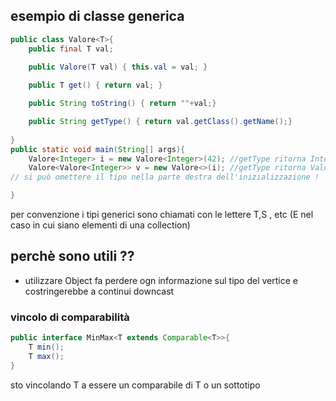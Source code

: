 ## esempio di classe generica 
```java
public class Valore<T>{
	public final T val;
	
	public Valore(T val) { this.val = val; }

	public T get() { return val; }

	public String toString() { return ""+val;}

	public String getType() { return val.getClass().getName();}
	
} 
public static void main(String[] args){
	Valore<Integer> i = new Valore<Integer>(42); //getType ritorna Integer
	Valore<Valore<Integer>> v = new Valore<>(i); //getType ritorna Valore
// si può omettere il tipo nella parte destra dell'inizializzazione !

}
```

per convenzione i tipi generici sono chiamati con le lettere T,S , etc (E nel caso in cui siano elementi di una collection)
## perchè sono utili ??
- utilizzare Object fa perdere ogn informazione sul tipo del vertice e costringerebbe a continui downcast
### vincolo di comparabilità
```java
public interface MinMax<T extends Comparable<T>>{
	T min();
	T max();
}
```
sto vincolando T a essere un comparabile di T o un sottotipo 